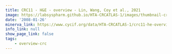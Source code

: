 ```yaml
---
title: CRC11 - H&E - overview - Lin, Wang, Coy et al., 2021
image: https://labsyspharm.github.io/HTA-CRCATLAS-1/images/thumbnail-crc11-he-overview.jpg
date: '2008-01-26'
minerva_link: https://www.cycif.org/data/HTA-CRCATLAS-1/crc11-he-overview
info_link: null
show_page_link: false
tags:
    - overview-crc
---
```

